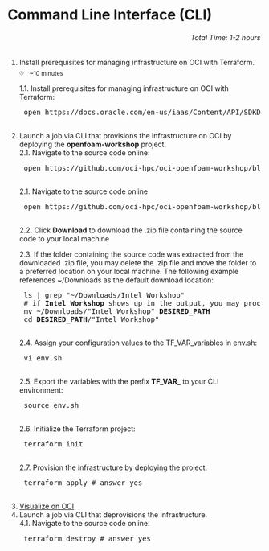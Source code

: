 # Command Line Interface (CLI)
###### <p align="right">Total Time: 1-2 hours</p>
1. Install prerequisites for managing infrastructure on OCI with Terraform.\
<sub><sup><sub>:clock3:</sub></sup></sub>
	&nbsp;
	<sub>~10 minutes</sub>
	<p></p>
	1.1. Install prerequisites for managing infrastructure on OCI with Terraform:
	<p></p>
	<pre>
	open https://docs.oracle.com/en-us/iaas/Content/API/SDKDocs/terraformgetstarted.htm
	</pre>
	<p></p>
2. Launch a job via CLI that provisions the infrastructure on OCI by deploying the <b>openfoam-workshop</b> project.\
	2.1. Navigate to the source code online:
	<p></p>
	<pre>
	open https://github.com/oci-hpc/oci-openfoam-workshop/blob/oci-hpc/Resources/Intel%20Workshop.zip
	</pre>
	<p></p>
	2.1. Navigate to the source code online
	<p></p>
	<pre>
	open https://github.com/oci-hpc/oci-openfoam-workshop/blob/oci-hpc/Resources/Intel%20Workshop.zip
	</pre>
	<p></p>
	2.2. Click <b>Download</b> to download the .zip file containing the source code to your local machine
	<p></p>
	2.3. If the folder containing the source code was extracted from the downloaded .zip file, you may delete the .zip file and move the folder to a preferred location on your local machine. The following example references ~/Downloads as the default download location:
	<pre>
	ls | grep "~/Downloads/Intel Workshop"
	# if <b>Intel Workshop</b> shows up in the output, you may proceed with <b>rm "~/DownloadsIntel Workshop.zip"</b>
	mv ~/Downloads/"Intel Workshop" <b>DESIRED_PATH</b>
	cd <b>DESIRED_PATH</b>/"Intel Workshop"
	</pre>
	<p></p>
	2.4. Assign your configuration values to the TF_VAR_variables in env.sh:
	<pre>
	vi env.sh
	</pre>
	<p></p>
	2.5. Export the variables with the prefix <b>TF_VAR_</b> to your CLI environment:
	<pre>
	source env.sh
	</pre>
	<p></p>
	2.6. Initialize the Terraform project:
	<pre>
	terraform init
	</pre>
	<p></p>
	2.7. Provision the infrastructure by deploying the project:
	<pre>
	terraform apply # answer yes
	</pre>
	<p></p>
3. [Visualize on OCI](https://github.com/oci-hpc/oci-openfoam-workshop/blob/oci-hpc/README.md)
4. Launch a job via CLI that deprovisions the infrastructure.\
	4.1. Navigate to the source code online:
	<p></p>
	<pre>
	terraform destroy # answer yes
	</pre>
	<p></p>
<!-- 
Command Line Interface (CLI)

1. Install prerequisites for managing infrastrucutre on OCI with Terraform using the following [link](https://docs.oracle.com/en-us/iaas/Content/API/SDKDocs/terraformgetstarted.htm).
    
2. Open a browser and navigate to the .zip file in this [project](https://github.com/oci-hpc/oci-openfoam-workshop/blob/oci-hpc/Resources/Intel%20Workshop.zip).
    
3. Click the download button to download the .zip file to your local machine.
    <br>INSERT PIC OF DOWNLOAD BUTTON ON GITHUB REPO</br>
    
4. Navigate to the directory where the .zip file was downloaded and unarchived using the following command:
    <br>cd "Intel Workshop"</br>

5. Assign your configuration values to the TF_VAR_variables in env.sh using the following command:
    <br>vi env.sh</br>
    <br>INSERT PIC OF VARS</br>

6. Export the TF_VAR_variables to your command line interface environment using the following command:
    <br>source env.sh</br>

7. Initialize the Terraform project using the following command:
    <br>terraform init</br>

8. Provision the infrastructure by deploying the project using the following command:
    <br>terraform apply</br>
    <br>INSERT PIC OF 'YES' PROMPT</br>

9. Wait for your deployment to provision. You can monitor the logs that appear in the Terminal window
    <br>INSERT PIC OF LOGS IN TERMINAL</br>

10. [Visualize on OCI](https://github.com/oci-hpc/oci-openfoam-workshop/blob/oci-hpc/README.md)
 -->